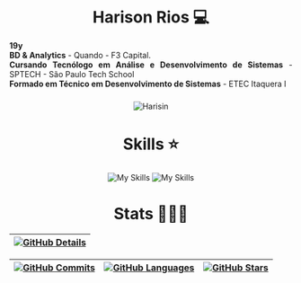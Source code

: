 <div align="center">
  <h1 style="margin-bottom: 0;">Harison Rios 💻</h1>
</div>

<div align="center" style="max-width: 600px; margin: 0 auto; text-align: justify;">
<p>
  <b>19y</b> <br/>
  <b>BD & Analytics</b> - Quando - F3 Capital. <br />
  <b>Cursando Tecnólogo em Análise e Desenvolvimento de Sistemas</b> - SPTECH - São Paulo Tech School <br />
  <b>Formado em Técnico em Desenvolvimento de Sistemas</b> - ETEC Itaquera I <br />
</p>

</div>


###

<div align="center">
 <img src="https://images-wixmp-ed30a86b8c4ca887773594c2.wixmp.com/f/061c5ef8-2616-48a4-af21-9f97322673b3/dfety8v-35ceac0b-83f5-4178-847c-c68e188de9d8.gif?token=eyJ0eXAiOiJKV1QiLCJhbGciOiJIUzI1NiJ9.eyJzdWIiOiJ1cm46YXBwOjdlMGQxODg5ODIyNjQzNzNhNWYwZDQxNWVhMGQyNmUwIiwiaXNzIjoidXJuOmFwcDo3ZTBkMTg4OTgyMjY0MzczYTVmMGQ0MTVlYTBkMjZlMCIsIm9iaiI6W1t7InBhdGgiOiJcL2ZcLzA2MWM1ZWY4LTI2MTYtNDhhNC1hZjIxLTlmOTczMjI2NzNiM1wvZGZldHk4di0zNWNlYWMwYi04M2Y1LTQxNzgtODQ3Yy1jNjhlMTg4ZGU5ZDguZ2lmIn1dXSwiYXVkIjpbInVybjpzZXJ2aWNlOmZpbGUuZG93bmxvYWQiXX0.MRKkhnA_X89NfXQJhVKZHZ39__ShHO-ekADlv11oDPw" alt="Harisin"/></div>
  </div>

###

<h1 align="center">Skills ⭐</h1>

###

<div align="center">
  <img src="https://skillicons.dev/icons?i=html,css,sass,js,ts,java,python,react" alt="My Skills" />
  <img src="https://skillicons.dev/icons?i=nodejs,php,next,mysql,mongodb,bootstrap,adonis,jquery" alt="My Skills" />
  <br />
</div>

###

<h1 align="center">Stats 👨🏻‍💻</h1>

<div align="center">

| [![GitHub Details](https://github-profile-summary-cards.vercel.app/api/cards/profile-details?username=HarisonRios&theme=tokyonight)](https://github.com/vn7n24fzkq/github-profile-summary-cards) |
| ----------- |

| [![GitHub Commits](https://github-profile-summary-cards.vercel.app/api/cards/productive-time?username=HarisonRios&theme=tokyonight&utcOffset=-3)](https://github.com/vn7n24fzkq/github-profile-summary-cards) | [![GitHub Languages](https://github-profile-summary-cards.vercel.app/api/cards/most-commit-language?username=HarisonRios&theme=tokyonight)](https://github.com/vn7n24fzkq/github-profile-summary-cards) | [![GitHub Stars](https://github-profile-summary-cards.vercel.app/api/cards/stats?username=HarisonRios&theme=tokyonight)](https://github.com/vn7n24fzkq/github-profile-summary-cards) |
| ----------- | ----------- | ----------- |

</div>
